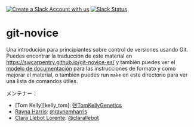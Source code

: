 [![Create a Slack Account with us](https://img.shields.io/badge/Create_Slack_Account-The_Carpentries-071159.svg)](https://swc-slack-invite.herokuapp.com/) 
 [![Slack Status](https://img.shields.io/badge/Slack_Channel-swc--git--es-E01563.svg)](https://swcarpentry.slack.com/messages/C9X42NTQC) 

git-novice
==========

Una introdución para principiantes sobre control de versiones usando Git.
Puedes encontrar la traducción de este material en <https://swcarpentry.github.io/git-novice-es/>
y también puedes ver el [modelo de documentación][lesson-example]
para las instrucciones de formato y como mejorar el material, 
o también puedes run `make` en este directorio para ver una lista de comandos útiles.

メンテナー：

* [Tom Kelly][kelly_tom]: [@TomKellyGenetics](https://github.com/TomKellyGenetics)
* [Rayna Harris][harris_rayna]: [@raynamharris](https://github.com/raynamharris)
* [Clara Llebot Lorente][llebot_clara]: [@clarallebot](https://github.com/clarallebot)



[llebot_clara]: https://software-carpentry.org/team/#llebot_clara
[gonzalez_ivan]: https://software-carpentry.org/team/#gonzalez_ivan
[harris_rayna]: http://software-carpentry.org/team/#harris_rayna
[lesson-example]: https://carpentries.github.io/lesson-example

